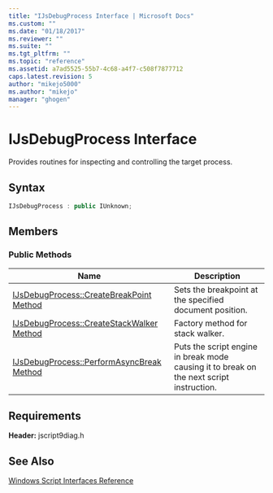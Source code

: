 ```yaml
---
title: "IJsDebugProcess Interface | Microsoft Docs"
ms.custom: ""
ms.date: "01/18/2017"
ms.reviewer: ""
ms.suite: ""
ms.tgt_pltfrm: ""
ms.topic: "reference"
ms.assetid: a7ad5525-55b7-4c68-a4f7-c508f7877712
caps.latest.revision: 5
author: "mikejo5000"
ms.author: "mikejo"
manager: "ghogen"
---
```

# IJsDebugProcess Interface
Provides routines for inspecting and controlling the target process.

## Syntax

```cpp
IJsDebugProcess : public IUnknown;
```

## Members

### Public Methods

|Name|Description|
|----------|-----------------|
|[IJsDebugProcess::CreateBreakPoint Method](../../winscript/reference/ijsdebugprocess-createbreakpoint-method.md)|Sets the breakpoint at the specified document position.|
|[IJsDebugProcess::CreateStackWalker Method](../../winscript/reference/ijsdebugprocess-createstackwalker-method.md)|Factory method for stack walker.|
|[IJsDebugProcess::PerformAsyncBreak Method](../../winscript/reference/ijsdebugprocess-performasyncbreak-method.md)|Puts the script engine in break mode causing it to break on the next script instruction.|

## Requirements
 **Header:** jscript9diag.h

## See Also
 [Windows Script Interfaces Reference](../../winscript/reference/windows-script-interfaces-reference.md)